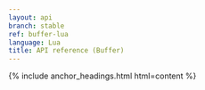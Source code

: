 ```yaml
---
layout: api
branch: stable
ref: buffer-lua
language: Lua
title: API reference (Buffer)
---
```

{% include anchor_headings.html html=content %}